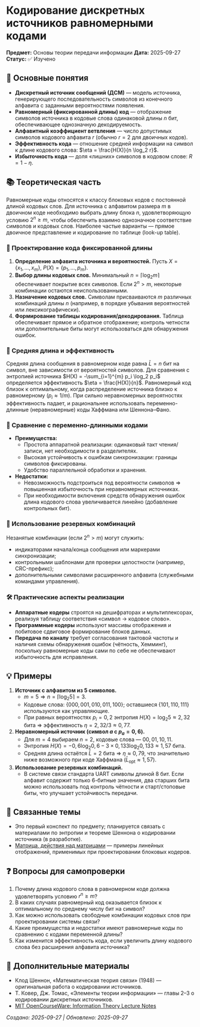 # Кодирование дискретных источников равномерными кодами

**Предмет:** Основы теории передачи информации
**Дата:** 2025-09-27
**Статус:** ✅ Изучено

## 🎯 Основные понятия
- **Дискретный источник сообщений (ДСМ)** — модель источника, генерирующего последовательность символов из конечного алфавита с заданными вероятностями появления.
- **Равномерный (фиксированной длины) код** — отображение символов источника в кодовые слова одинаковой длины $n$ бит, обеспечивающее однозначную декодируемость.
- **Алфавитный коэффициент ветвления** — число допустимых символов кодового алфавита $r$ (обычно $r=2$ для двоичных кодов).
- **Эффективность кода** — отношение средней информации на символ к длине кодового слова: $\eta = \frac{H(X)}{n \log_2 r}$.
- **Избыточность кода** — доля «лишних» символов в кодовом слове: $R = 1 - \eta$.

## 📚 Теоретическая часть
Равномерные коды относятся к классу блоковых кодов с постоянной длиной кодовых слов. Для источника с алфавитом размера $m$ в двоичном коде необходимо выбрать длину блока $n$, удовлетворяющую условию $2^n \geq m$, чтобы обеспечить взаимно однозначное соответствие символов и кодовых слов. Наиболее частые варианты — прямое двоичное представление и кодирование по таблице (look-up table).

### 🔢 Проектирование кода фиксированной длины
1. **Определение алфавита источника и вероятностей.** Пусть $X = \{x_1, \dots, x_m\}$, $P(X) = \{p_1, \dots, p_m\}$.
2. **Выбор длины кодовых слов.** Минимальный $n = \lceil \log_2 m \rceil$ обеспечивает покрытие всех символов. Если $2^n > m$, некоторые комбинации остаются неиспользованными.
3. **Назначение кодовых слов.** Символам присваиваются $m$ различных комбинаций длины $n$ (например, в порядке убывания вероятностей или лексикографически).
4. **Формирование таблицы кодирования/декодирования.** Таблица обеспечивает прямое и обратное отображение; контроль четности или дополнительные биты могут использоваться для обнаружения ошибок.

### 📏 Средняя длина и эффективность
Средняя длина сообщения в равномерном коде равна $\bar{L} = n$ бит на символ, вне зависимости от вероятностей символов. Для сравнения с энтропией источника $H(X) = -\sum_{i=1}^{m} p_i \log_2 p_i$ определяется эффективность $\eta = \frac{H(X)}{n}$. Равномерный код близок к оптимальному, когда распределение источника близко к равномерному ($p_i \approx 1/m$). При сильно неравномерных вероятностях эффективность падает, и рациональнее использовать переменно-длинные (неравномерные) коды Хаффмана или Шеннона–Фано.

### 🧩 Сравнение с переменно-длинными кодами
- **Преимущества:**
  - Простота аппаратной реализации: одинаковый такт чтения/записи, нет необходимости в разделителях.
  - Высокая устойчивость к ошибкам синхронизации: границы символов фиксированы.
  - Удобство параллельной обработки и хранения.
- **Недостатки:**
  - Невозможность подстроиться под вероятности символов ⇒ повышенная избыточность при неравномерных источниках.
  - При необходимости включения средств обнаружения ошибок длина кодового слова увеличивается линейно (добавление контрольных бит).

### 📡 Использование резервных комбинаций
Незанятые комбинации (если $2^n > m$) могут служить:
- индикаторами начала/конца сообщения или маркерами синхронизации;
- контрольными шаблонами для проверки целостности (например, CRC-префикс);
- дополнительными символами расширенного алфавита (служебными командами управления).

### 🛠️ Практические аспекты реализации
- **Аппаратные кодеры** строятся на дешифраторах и мультиплексорах, реализуя таблицу соответствия «символ → кодовое слово».
- **Программные кодеры** используют массивы отображения и побитовое сдвиговое формирование блоков данных.
- **Передача по каналу** требует согласования тактовой частоты и наличия схемы обнаружения ошибок (чётность, Хемминг), поскольку равномерные коды сами по себе не обеспечивают избыточность для исправления.

## 💡 Примеры
1. **Источник с алфавитом из 5 символов.**
   - $m = 5 \Rightarrow n = \lceil \log_2 5 \rceil = 3$.
   - Кодовые слова: $\{000, 001, 010, 011, 100\}$; оставшиеся $\{101, 110, 111\}$ используются как управляющие.
   - При равных вероятностях $p_i = 0{,}2$ энтропия $H(X) = \log_2 5 \approx 2{,}32$ бита ⇒ эффективность $\eta = 2{,}32 / 3 \approx 0{,}77$.
2. **Неравномерный источник (символ $a$ с $p_a = 0{,}6$).**
   - Для $m = 4$ выбираем $n = 2$, кодовые слова — $00, 01, 10, 11$.
   - Энтропия $H(X) = -0{,}6\log_2 0{,}6 - 3\times0{,}133\log_2 0{,}133 \approx 1{,}57$ бита.
   - Средняя длина остаётся $\bar{L} = 2$ бита ⇒ $\eta \approx 0{,}79$, что значительно ниже возможного при коде Хаффмана ($\bar{L}_{\text{opt}} \approx 1{,}57$).
3. **Использование резервных комбинаций.**
   - В системе связи стандарта UART символы длиной 8 бит. Если алфавит содержит только 6-битные значения, два старших бита можно использовать под контроль чётности и старт/стоповые биты, что улучшает устойчивость передачи.

## 🔗 Связанные темы
- Это первый конспект по предмету; планируется связать с материалами по энтропии и теореме Шеннона о кодировании источника (в разработке).
- [Матрица, действия над матрицами](../math/2025-09-26_matrices-operations.md) — примеры линейных отображений, применимых при проектировании блоковых кодеров.

## ❓ Вопросы для самопроверки
1. Почему длина кодового слова в равномерном коде должна удовлетворять условию $r^n \geq m$?
2. В каких случаях равномерный код оказывается близок к оптимальному по среднему числу бит на символ?
3. Как можно использовать свободные комбинации кодовых слов при проектировании системы связи?
4. Какие преимущества и недостатки имеют равномерные коды по сравнению с кодами переменной длины?
5. Как изменится эффективность кода, если увеличить длину кодового слова без расширения алфавита источника?

## 📖 Дополнительные материалы
- Клод Шеннон, «Математическая теория связи» (1948) — оригинальная работа о кодировании источников.
- Т. Ковер, Дж. Томас, «Элементы теории информации» — главы 2–3 о кодировании дискретных источников.
- [MIT OpenCourseWare: Information Theory Lecture Notes](https://ocw.mit.edu/courses/6-441-information-theory-spring-2016/pages/lecture-notes/)

*Создано: 2025-09-27 | Обновлено: 2025-09-27*
